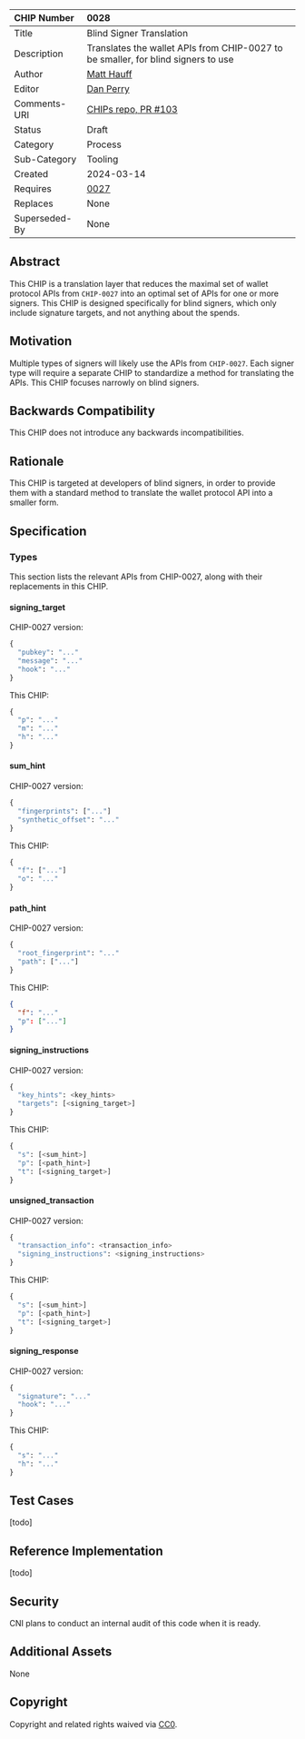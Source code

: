 CHIP Number   | 0028
:-------------|:----
Title         | Blind Signer Translation
Description   | Translates the wallet APIs from CHIP-0027 to be smaller, for blind signers to use
Author        | [Matt Hauff](https://github.com/Quexington)
Editor        | [Dan Perry](https://github.com/danieljperry)
Comments-URI  | [CHIPs repo, PR #103](https://github.com/Chia-Network/chips/pull/103)
Status        | Draft
Category      | Process
Sub-Category  | Tooling
Created       | 2024-03-14
Requires      | [0027](https://github.com/Chia-Network/chips/pull/102)
Replaces      | None
Superseded-By | None

## Abstract

This CHIP is a translation layer that reduces the maximal set of wallet protocol APIs from `CHIP-0027` into an optimal set of APIs for one or more signers. This CHIP is designed specifically for blind signers, which only include signature targets, and not anything about the spends.

## Motivation

Multiple types of signers will likely use the APIs from `CHIP-0027`. Each signer type will require a separate CHIP to standardize a method for translating the APIs. This CHIP focuses narrowly on blind signers.

## Backwards Compatibility

This CHIP does not introduce any backwards incompatibilities.

## Rationale

This CHIP is targeted at developers of blind signers, in order to provide them with a standard method to translate the wallet protocol API into a smaller form.

## Specification

### Types

This section lists the relevant APIs from CHIP-0027, along with their replacements in this CHIP.

#### signing_target

CHIP-0027 version:

```py
{
  "pubkey": "..."
  "message": "..."
  "hook": "..."
}
```

This CHIP:

```py
{
  "p": "..."
  "m": "..."
  "h": "..."
}
```

#### sum_hint

CHIP-0027 version:

```py
{
  "fingerprints": ["..."]
  "synthetic_offset": "..."
}
```

This CHIP:

```py
{
  "f": ["..."]
  "o": "..."
}
```

#### path_hint

CHIP-0027 version:

```py
{
  "root_fingerprint": "..."
  "path": ["..."]
}
```

This CHIP:

```json
{
  "f": "..."
  "p": ["..."]
}
```

#### signing_instructions

CHIP-0027 version:

```py
{
  "key_hints": <key_hints>
  "targets": [<signing_target>]
}
```

This CHIP:

```py
{
  "s": [<sum_hint>]
  "p": [<path_hint>]
  "t": [<signing_target>]
}
```

#### unsigned_transaction

CHIP-0027 version:

```py
{
  "transaction_info": <transaction_info>
  "signing_instructions": <signing_instructions>
}
```

This CHIP:

```py
{
  "s": [<sum_hint>]
  "p": [<path_hint>]
  "t": [<signing_target>]
}
```

#### signing_response

CHIP-0027 version:

```py
{
  "signature": "..."
  "hook": "..."
}
```

This CHIP:

```py
{
  "s": "..."
  "h": "..."
}
```

## Test Cases

[todo]

## Reference Implementation

[todo]

## Security

CNI plans to conduct an internal audit of this code when it is ready.

## Additional Assets

None

## Copyright
Copyright and related rights waived via [CC0](https://creativecommons.org/publicdomain/zero/1.0/).
